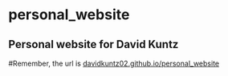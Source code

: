 # personal_website
## Personal website for David Kuntz
#Remember, the url is [davidkuntz02.github.io/personal_website](https://davidkuntz02.github.io/personal_website)
